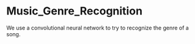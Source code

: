 # Music_Genre_Recognition
We use a convolutional neural network to try to recognize the genre of a song.
